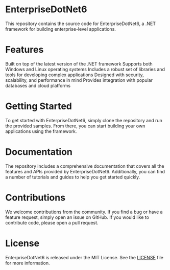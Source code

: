 # EnterpriseDotNet6
This repository contains the source code for EnterpriseDotNet6, a .NET framework for building enterprise-level applications.

# Features
Built on top of the latest version of the .NET framework
Supports both Windows and Linux operating systems
Includes a robust set of libraries and tools for developing complex applications
Designed with security, scalability, and performance in mind
Provides integration with popular databases and cloud platforms

# Getting Started
To get started with EnterpriseDotNet6, simply clone the repository and run the provided samples. From there, you can start building your own applications using the framework.

# Documentation
The repository includes a comprehensive documentation that covers all the features and APIs provided by EnterpriseDotNet6. Additionally, you can find a number of tutorials and guides to help you get started quickly.

# Contributions
We welcome contributions from the community. If you find a bug or have a feature request, simply open an issue on GitHub. If you would like to contribute code, please open a pull request.

# License
EnterpriseDotNet6 is released under the MIT License. See the [LICENSE](https://github.com/roberjo/EnterpriseDotNet6/LICENSE) file for more information.
